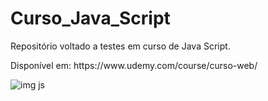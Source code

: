 # Curso_Java_Script
<p>Repositório voltado a testes em curso de Java Script.</p>
<p>Disponível em: https://www.udemy.com/course/curso-web/</p>
<img src="https://user-images.githubusercontent.com/49538805/75617739-09e20d00-5b42-11ea-9ffa-6121fc462fe9.png" alt="img js">

